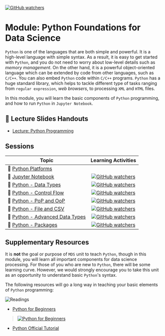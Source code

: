 [![GitHub watchers](https://img.shields.io/badge/tulip--lab-Modern--Data--Science-brightgreen)](../README.md)


# Module: Python Foundations for Data Science

`Python` is one of the languages that are both simple and powerful. It is a high-level language with simple syntax. As a result, it is easy to get started with `Python`, and you do not need to worry about low-level details such as *memory management*. On the other hand, it is a powerful object-oriented language which can be extended by code from other languages, such as `C/C++`. You can also embed `Python` code within `C/C++` programs. `Python` has a huge standard library, which helps to tackle different type of tasks ranging from `regular expression`, *web browsers*, to processing `XML` and `HTML` files. 

In this module, you will learn the basic components of `Python` programming, and how to run `Python` in `Jupyter Notebook`. 

## :notebook_with_decorative_cover: Lecture Slides Handouts

- [Lecture: Python Programming](https://github.com/tulip-lab/handouts/blob/main/mds/SIT742W02.pdf)  


## Sessions

| Topic         | Learning Activities         |   
| ------------- |:-------------:|   
| :page_with_curl: [Python Platforms](M01A-Platforms.md) |  |
| :page_with_curl: [Jupyter Notebook](M01B-JupyterNotebook.md) |  [![GitHub watchers](https://img.shields.io/badge/MDS-Learning--Activity-yellow)](M01B-JupyterNotebook.md#Activity) |
| :page_with_curl: [Python - Data Types](M01C-DataTypes.md) | [![GitHub watchers](https://img.shields.io/badge/MDS-Learning--Activity-yellow)](M01C-DataTypes.md#Activity) |
| :page_with_curl: [Python - Control Flow](M01D-ControlFlow.md) | [![GitHub watchers](https://img.shields.io/badge/MDS-Learning--Activity-yellow)](M01D-ControlFlow.md#Activity) |
| :page_with_curl: [Python - PoP and OoP](M01E-POP-OOP.md) | [![GitHub watchers](https://img.shields.io/badge/MDS-Learning--Activity-yellow)](M01E-POP-OOP.md#Activity) |
| :page_with_curl: [Python - File and CSV](M01F-Files.md)| [![GitHub watchers](https://img.shields.io/badge/MDS-Learning--Activity-yellow)](M01F-Files.md#Activity) |
| :page_with_curl: [Python - Advanced Data Types](M01G-AdvDataTypes.md)  | [![GitHub watchers](https://img.shields.io/badge/MDS-Learning--Activity-yellow)](M01G-AdvDataTypes.md#Activity) | 
| :page_with_curl: [Python - Packages](M01H-Packages.md)  | [![GitHub watchers](https://img.shields.io/badge/MDS-Learning--Activity-yellow)](M01H-Packages.md#Activity) | [![GitHub watchers](https://img.shields.io/badge/SIT742-Prac--Class-orange)](../LabClasses/M01-Exercises.md)  |


## Supplementary Resources

It is **not** the goal or purpose of `MDS` unit to teach `Python`, though in this module, you will learn all important components for data science processing. For those of you who are new to `Python`, there will be some learning curve. However, we would strongly encourage you to take this unit as an opportunity to understand basic `Python`'s syntax.

The following resources will go a long way in teaching your basic elements of `Python` programming:

![Readings](https://img.shields.io/badge/MDS-Readings-red)

- [Python for Beginners](https://www.youtube.com/channel/UCWv7vMbMWH4-V0ZXdmDpPBA)
> [![Python for Beginners](https://img.youtube.com/vi/_uQrJ0TkZlc/0.jpg)](https://www.youtube.com/channel/UCWv7vMbMWH4-V0ZXdmDpPBA
)
- [Python Official Tutorial](https://docs.python.org/3/tutorial/)

